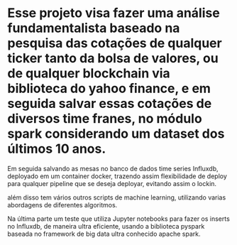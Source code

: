 # Esse projeto visa fazer uma análise fundamentalista baseado na pesquisa das cotações de qualquer ticker tanto da bolsa de valores, ou de qualquer blockchain via biblioteca do yahoo finance, e em seguida salvar essas cotações de diversos time franes, no módulo spark considerando um dataset dos últimos 10 anos.

Em seguida salvando as mesas no banco de dados 
time series Influxdb, deployado em um container
docker, trazendo assim flexibilidade de deploy para
qualquer pipeline que se deseja deployar, evitando assim 
o lockin.

além disso tem vários outros scripts de machine learning,
utilizando varias abordagens de diferentes algoritmos.

Na última parte um teste que utiliza Jupyter notebooks 
para fazer os inserts no Influxdb, de maneira ultra eficiente,
usando a biblioteca pyspark baseada no framework
de big data ultra conhecido apache spark.
